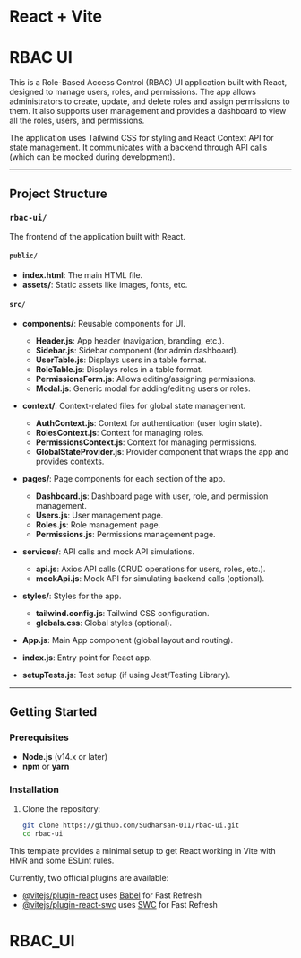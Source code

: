 # React + Vite
# RBAC UI

This is a Role-Based Access Control (RBAC) UI application built with React, designed to manage users, roles, and permissions. The app allows administrators to create, update, and delete roles and assign permissions to them. It also supports user management and provides a dashboard to view all the roles, users, and permissions.

The application uses Tailwind CSS for styling and React Context API for state management. It communicates with a backend through API calls (which can be mocked during development).

---

## Project Structure

### `rbac-ui/`
The frontend of the application built with React.

#### `public/`
- **index.html**: The main HTML file.
- **assets/**: Static assets like images, fonts, etc.

#### `src/`
- **components/**: Reusable components for UI.
  - **Header.js**: App header (navigation, branding, etc.).
  - **Sidebar.js**: Sidebar component (for admin dashboard).
  - **UserTable.js**: Displays users in a table format.
  - **RoleTable.js**: Displays roles in a table format.
  - **PermissionsForm.js**: Allows editing/assigning permissions.
  - **Modal.js**: Generic modal for adding/editing users or roles.
  
- **context/**: Context-related files for global state management.
  - **AuthContext.js**: Context for authentication (user login state).
  - **RolesContext.js**: Context for managing roles.
  - **PermissionsContext.js**: Context for managing permissions.
  - **GlobalStateProvider.js**: Provider component that wraps the app and provides contexts.

- **pages/**: Page components for each section of the app.
  - **Dashboard.js**: Dashboard page with user, role, and permission management.
  - **Users.js**: User management page.
  - **Roles.js**: Role management page.
  - **Permissions.js**: Permissions management page.

- **services/**: API calls and mock API simulations.
  - **api.js**: Axios API calls (CRUD operations for users, roles, etc.).
  - **mockApi.js**: Mock API for simulating backend calls (optional).

- **styles/**: Styles for the app.
  - **tailwind.config.js**: Tailwind CSS configuration.
  - **globals.css**: Global styles (optional).

- **App.js**: Main App component (global layout and routing).
- **index.js**: Entry point for React app.
- **setupTests.js**: Test setup (if using Jest/Testing Library).

---

## Getting Started

### Prerequisites

- **Node.js** (v14.x or later)
- **npm** or **yarn**

### Installation

1. Clone the repository:

   ```bash
   git clone https://github.com/Sudharsan-011/rbac-ui.git
   cd rbac-ui


This template provides a minimal setup to get React working in Vite with HMR and some ESLint rules.

Currently, two official plugins are available:

- [@vitejs/plugin-react](https://github.com/vitejs/vite-plugin-react/blob/main/packages/plugin-react/README.md) uses [Babel](https://babeljs.io/) for Fast Refresh
- [@vitejs/plugin-react-swc](https://github.com/vitejs/vite-plugin-react-swc) uses [SWC](https://swc.rs/) for Fast Refresh
# RBAC_UI
